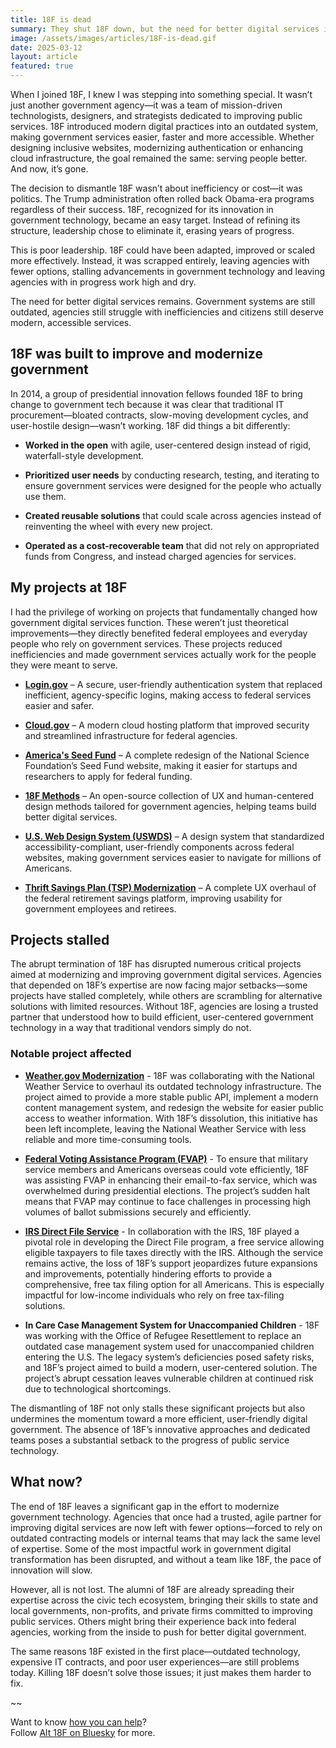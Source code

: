 ```yaml
---
title: 18F is dead
summary: They shut 18F down, but the need for better digital services isn’t over.
image: /assets/images/articles/18F-is-dead.gif
date: 2025-03-12
layout: article
featured: true
---
```


When I joined 18F, I knew I was stepping into something special. It wasn’t just another government agency—it was a team of mission-driven technologists, designers, and strategists dedicated to improving public services. 18F introduced modern digital practices into an outdated system, making government services easier, faster and more accessible. Whether designing inclusive websites, modernizing authentication or enhancing cloud infrastructure, the goal remained the same: serving people better. And now, it’s gone.

The decision to dismantle 18F wasn’t about inefficiency or cost—it was politics. The Trump administration often rolled back Obama-era programs regardless of their success. 18F, recognized for its innovation in government technology, became an easy target. Instead of refining its structure, leadership chose to eliminate it, erasing years of progress.

This is poor leadership. 18F could have been adapted, improved or scaled more effectively. Instead, it was scrapped entirely, leaving agencies with fewer options, stalling advancements in government technology and leaving agencies with in progress work high and dry.

The need for better digital services remains. Government systems are still outdated, agencies still struggle with inefficiencies and citizens still deserve modern, accessible services. 

## 18F was built to improve and modernize government

In 2014, a group of presidential innovation fellows founded 18F to bring change to government tech because it was clear that traditional IT procurement—bloated contracts, slow-moving development cycles, and user-hostile design—wasn’t working. 18F did things a bit differently:

* **Worked in the open** with agile, user-centered design instead of rigid, waterfall-style development.

* **Prioritized user needs** by conducting research, testing, and iterating to ensure government services were designed for the people who actually use them.

* **Created reusable solutions** that could scale across agencies instead of reinventing the wheel with every new project.

* **Operated as a cost-recoverable team** that did not rely on appropriated funds from Congress, and instead charged agencies for services.

## My projects at 18F

I had the privilege of working on projects that fundamentally changed how government digital services function. These weren’t just theoretical improvements—they directly benefited federal employees and everyday people who rely on government services. These projects reduced inefficiencies and made government services actually work for the people they were meant to serve.

* **[Login.gov](https://login.gov)** – A secure, user-friendly authentication system that replaced inefficient, agency-specific logins, making access to federal services easier and safer.

* **[Cloud.gov](https://cloud.gov)** – A modern cloud hosting platform that improved security and streamlined infrastructure for federal agencies.

* **[America's Seed Fund](https://seedfund.nsf.gov/)** – A complete redesign of the National Science Foundation’s Seed Fund website, making it easier for startups and researchers to apply for federal funding.

* **[18F Methods](https://18f.org/guides/methods/)** – An open-source collection of UX and human-centered design methods tailored for government agencies, helping teams build better digital services.

* **[U.S. Web Design System (USWDS)](https://designsystem.digital.gov/)** – A design system that standardized accessibility-compliant, user-friendly components across federal websites, making government services easier to navigate for millions of Americans.

* **[Thrift Savings Plan (TSP) Modernization](https://www.tsp.gov/)** – A complete UX overhaul of the federal retirement savings platform, improving usability for government employees and retirees.

## Projects stalled

The abrupt termination of 18F has disrupted numerous critical projects aimed at modernizing and improving government digital services. Agencies that depended on 18F’s expertise are now facing major setbacks—some projects have stalled completely, while others are scrambling for alternative solutions with limited resources. Without 18F, agencies are losing a trusted partner that understood how to build efficient, user-centered government technology in a way that traditional vendors simply do not.

### Notable project affected

* **[Weather.gov Modernization](https://www.weather.gov/)** - 18F was collaborating with the National Weather Service to overhaul its outdated technology infrastructure. The project aimed to provide a more stable public API, implement a modern content management system, and redesign the website for easier public access to weather information. With 18F’s dissolution, this initiative has been left incomplete, leaving the National Weather Service with less reliable and more time-consuming tools.

* **[Federal Voting Assistance Program (FVAP)](https://www.fvap.gov/)** - To ensure that military service members and Americans overseas could vote efficiently, 18F was assisting FVAP in enhancing their email-to-fax service, which was overwhelmed during presidential elections. The project’s sudden halt means that FVAP may continue to face challenges in processing high volumes of ballot submissions securely and efficiently.

* **[IRS Direct File Service](https://directfile.irs.gov/)** - In collaboration with the IRS, 18F played a pivotal role in developing the Direct File program, a free service allowing eligible taxpayers to file taxes directly with the IRS. Although the service remains active, the loss of 18F’s support jeopardizes future expansions and improvements, potentially hindering efforts to provide a comprehensive, free tax filing option for all Americans. This is especially impactful for low-income individuals who rely on free tax-filing solutions.

* **In Care Case Management System for Unaccompanied Children** - 18F was working with the Office of Refugee Resettlement to replace an outdated case management system used for unaccompanied children entering the U.S. The legacy system’s deficiencies posed safety risks, and 18F’s project aimed to build a modern, user-centered solution. The project’s abrupt cessation leaves vulnerable children at continued risk due to technological shortcomings.

The dismantling of 18F not only stalls these significant projects but also undermines the momentum toward a more efficient, user-friendly digital government. The absence of 18F’s innovative approaches and dedicated teams poses a substantial setback to the progress of public service technology.

## What now?

The end of 18F leaves a significant gap in the effort to modernize government technology. Agencies that once had a trusted, agile partner for improving digital services are now left with fewer options—forced to rely on outdated contracting models or internal teams that may lack the same level of expertise. Some of the most impactful work in government digital transformation has been disrupted, and without a team like 18F, the pace of innovation will slow.

However, all is not lost. The alumni of 18F are already spreading their expertise across the civic tech ecosystem, bringing their skills to state and local governments, non-profits, and private firms committed to improving public services. Others might bring their experience back into federal agencies, working from the inside to push for better digital government.

The same reasons 18F existed in the first place—outdated technology, expensive IT contracts, and poor user experiences—are still problems today. Killing 18F doesn’t solve those issues; it just makes them harder to fix.

~~

Want to know [how you can help](https://18f.org/how-to-help/)?<br> Follow [Alt 18F on Bluesky](https://bsky.app/profile/alt18f.bsky.social) for more.

